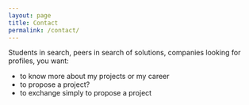 ```yaml
---
layout: page
title: Contact
permalink: /contact/
---
```


Students in search, peers in search of solutions, companies looking for profiles, you want:
- to know more about my projects or my career
- to propose a project?
- to exchange simply to propose a project
